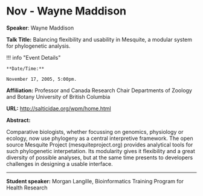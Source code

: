 # Nov - Wayne Maddison

**Speaker**: Wayne Maddison

**Talk Title:** Balancing flexibility and usability in Mesquite, a modular system for phylogenetic analysis.

!!! info "Event Details"
    
    
    **Date/Time:**
    
    November 17, 2005, 5:00pm.

**Affiliation:** Professor and Canada Research Chair Departments of Zoology and Botany University of British Columbia

**URL:** <http://salticidae.org/wpm/home.html>

**Abstract:**

Comparative biologists, whether focussing on genomics, physiology or ecology, now use phylogeny as a central interpretive framework. The open source Mesquite Project (mesquiteproject.org) provides analytical tools for such phylogenetic interpetation. Its modularity gives it flexibility and a great diversity of possible analyses, but at the same time presents to developers challenges in designing a usable interface.

---

**Student speaker:** Morgan Langille, Bioinformatics Training Program for Health Research

